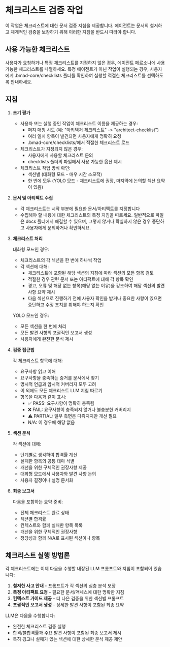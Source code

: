 # 체크리스트 검증 작업

이 작업은 체크리스트에 대한 문서 검증 지침을 제공합니다. 에이전트는 문서의 철저하고 체계적인 검증을 보장하기 위해 이러한 지침을 반드시 따라야 합니다.

## 사용 가능한 체크리스트

사용자가 요청하거나 특정 체크리스트를 지정하지 않은 경우, 에이전트 페르소나에 사용 가능한 체크리스트를 나열하세요. 특정 에이전트가 아닌 작업이 실행되는 경우, 사용자에게 .bmad-core/checklists 폴더를 확인하여 실행할 적절한 체크리스트를 선택하도록 안내하세요.

## 지침

1. **초기 평가**
   - 사용자 또는 실행 중인 작업이 체크리스트 이름을 제공하는 경우:
     - 퍼지 매칭 시도 (예: "아키텍처 체크리스트" -> "architect-checklist")
     - 여러 일치 항목이 발견되면 사용자에게 명확히 요청
     - .bmad-core/checklists/에서 적절한 체크리스트 로드
   - 체크리스트가 지정되지 않은 경우:
     - 사용자에게 사용할 체크리스트 문의
     - checklists 폴더의 파일에서 사용 가능한 옵션 제시
   - 체크리스트 작업 방식 확인:
     - 섹션별 (대화형 모드 - 매우 시간 소모적)
     - 한 번에 모두 (YOLO 모드 - 체크리스트에 권장, 마지막에 논의할 섹션 요약이 있음)

2. **문서 및 아티팩트 수집**
   - 각 체크리스트는 시작 부분에 필요한 문서/아티팩트를 지정합니다
   - 수집해야 할 내용에 대한 체크리스트의 특정 지침을 따르세요. 일반적으로 파일은 docs 폴더에서 해결할 수 있으며, 그렇지 않거나 확실하지 않은 경우 중단하고 사용자에게 문의하거나 확인하세요.

3. **체크리스트 처리**

   대화형 모드인 경우:
   - 체크리스트의 각 섹션을 한 번에 하나씩 작업
   - 각 섹션에 대해:
     - 체크리스트에 포함된 해당 섹션의 지침에 따라 섹션의 모든 항목 검토
     - 적절한 경우 관련 문서 또는 아티팩트에 대해 각 항목 확인
     - 경고, 오류 및 해당 없는 항목(해당 없는 이유)을 강조하여 해당 섹션의 발견 사항 요약 제시
     - 다음 섹션으로 진행하기 전에 사용자 확인을 받거나 중요한 사항이 있으면 중단하고 수정 조치를 취해야 하는지 확인

   YOLO 모드인 경우:
   - 모든 섹션을 한 번에 처리
   - 모든 발견 사항의 포괄적인 보고서 생성
   - 사용자에게 완전한 분석 제시

4. **검증 접근법**

   각 체크리스트 항목에 대해:
   - 요구사항 읽고 이해
   - 요구사항을 충족하는 증거를 문서에서 찾기
   - 명시적 언급과 암시적 커버리지 모두 고려
   - 이 외에도 모든 체크리스트 LLM 지침 따르기
   - 항목을 다음과 같이 표시:
     - ✅ PASS: 요구사항이 명확히 충족됨
     - ❌ FAIL: 요구사항이 충족되지 않거나 불충분한 커버리지
     - ⚠️ PARTIAL: 일부 측면은 다뤄지지만 개선 필요
     - N/A: 이 경우에 해당 없음

5. **섹션 분석**

   각 섹션에 대해:
   - 단계별로 생각하여 합격률 계산
   - 실패한 항목의 공통 테마 식별
   - 개선을 위한 구체적인 권장사항 제공
   - 대화형 모드에서 사용자와 발견 사항 논의
   - 사용자 결정이나 설명 문서화

6. **최종 보고서**

   다음을 포함하는 요약 준비:
   - 전체 체크리스트 완료 상태
   - 섹션별 합격률
   - 컨텍스트와 함께 실패한 항목 목록
   - 개선을 위한 구체적인 권장사항
   - 정당성과 함께 N/A로 표시된 섹션이나 항목

## 체크리스트 실행 방법론

각 체크리스트에는 이제 다음을 수행할 내장된 LLM 프롬프트와 지침이 포함되어 있습니다:

1. **철저한 사고 안내** - 프롬프트가 각 섹션의 심층 분석 보장
2. **특정 아티팩트 요청** - 필요한 문서/액세스에 대한 명확한 지침
3. **컨텍스트 가이드 제공** - 더 나은 검증을 위한 섹션별 프롬프트
4. **포괄적인 보고서 생성** - 상세한 발견 사항이 포함된 최종 요약

LLM은 다음을 수행합니다:

- 완전한 체크리스트 검증 실행
- 합격/불합격률과 주요 발견 사항이 포함된 최종 보고서 제시
- 특히 경고나 실패가 있는 섹션에 대한 상세한 분석 제공 제안
